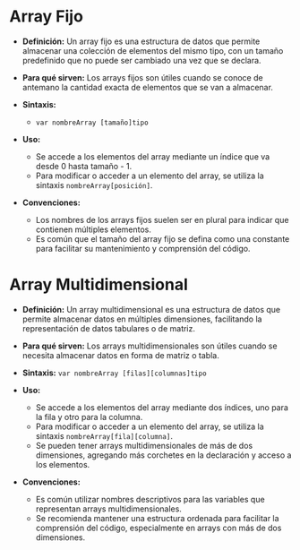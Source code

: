# Array Fijo

- **Definición:**
  Un array fijo es una estructura de datos que permite almacenar una colección de elementos del mismo tipo, con un tamaño predefinido que no puede ser cambiado una vez que se declara.

- **Para qué sirven:**
  Los arrays fijos son útiles cuando se conoce de antemano la cantidad exacta de elementos que se van a almacenar.

- **Sintaxis:**
  - `var nombreArray [tamaño]tipo`

- **Uso:**
  - Se accede a los elementos del array mediante un índice que va desde 0 hasta tamaño - 1.
  - Para modificar o acceder a un elemento del array, se utiliza la sintaxis `nombreArray[posición]`.

- **Convenciones:**
  - Los nombres de los arrays fijos suelen ser en plural para indicar que contienen múltiples elementos.
  - Es común que el tamaño del array fijo se defina como una constante para facilitar su mantenimiento y comprensión del código.

# Array Multidimensional

- **Definición:**
  Un array multidimensional es una estructura de datos que permite almacenar datos en múltiples dimensiones, facilitando la representación de datos tabulares o de matriz.

- **Para qué sirven:**
  Los arrays multidimensionales son útiles cuando se necesita almacenar datos en forma de matriz o tabla.

- **Sintaxis:**
  `var nombreArray [filas][columnas]tipo`

- **Uso:**
  - Se accede a los elementos del array mediante dos índices, uno para la fila y otro para la columna.
  - Para modificar o acceder a un elemento del array, se utiliza la sintaxis `nombreArray[fila][columna]`.
  - Se pueden tener arrays multidimensionales de más de dos dimensiones, agregando más corchetes en la declaración y acceso a los elementos.

- **Convenciones:**
  - Es común utilizar nombres descriptivos para las variables que representan arrays multidimensionales.
  - Se recomienda mantener una estructura ordenada para facilitar la comprensión del código, especialmente en arrays con más de dos dimensiones.

